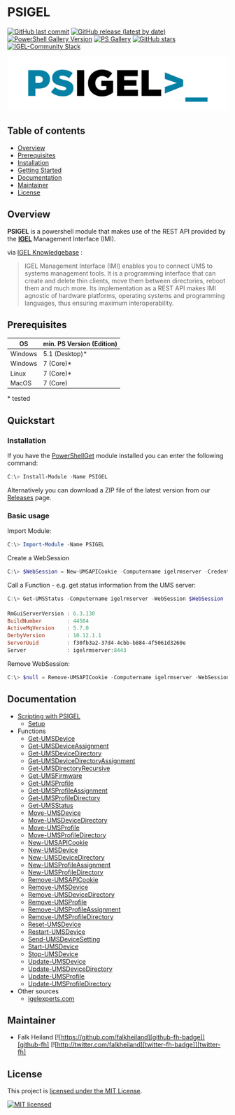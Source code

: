 # PSIGEL

[![GitHub last commit][github-commit-badge]][github-psigel]
[![GitHub release (latest by date)][github-release-badge]][github-psigel]
[![PowerShell Gallery Version][psgallery-v-badge]][powershell-gallery]
[![PS Gallery][psgallery-dl-badge]][powershell-gallery]
[![GitHub stars][github-start-badge]][github-psigel]
[![IGEL-Community Slack][slack-badge]][slack-igelcommunity]

![Logo](PSIGEL_1280_320.png)

## Table of contents

- [Overview](#overview)
- [Prerequisites](#prerequisites)
- [Installation](#installation)
- [Getting Started](#getting-started)
- [Documentation](#documentation)
- [Maintainer](#maintainer)
- [License](#license)

## Overview

**PSIGEL** is a powershell module that makes use of the REST API provided by the [**IGEL**](https://www.igel.com) Management Interface (IMI).

via [IGEL Knowledgebase](https://kb.igel.com/igelimi-v3/en/imi-manual-2723216.html) :
> IGEL Management Interface (IMI) enables you to connect UMS to systems management tools. It is a programming interface that can create and delete thin clients, move them between directories, reboot them and much more. Its implementation as a REST API makes IMI agnostic of hardware platforms, operating systems and programming languages, thus ensuring maximum interoperability.

## Prerequisites

|OS|min. PS Version (Edition)|
|-|-|
|Windows|5.1 (Desktop)\*|
|Windows|7 (Core)\*|
|Linux|7 (Core)\*|
|MacOS|7 (Core)|

\* tested

## Quickstart

### Installation

If you have the [PowerShellGet](https://github.com/powershell/powershellget) module installed you can enter the following command:

```powershell
C:\> Install-Module -Name PSIGEL
```

Alternatively you can download a ZIP file of the latest version from our [Releases](https://github.com/IGEL-Community/PSIGEL/releases) page.

### Basic usage

Import Module:

```powershell
C:\> Import-Module -Name PSIGEL
```

Create a WebSession

```powershell
C:\> $WebSession = New-UMSAPICookie -Computername igelrmserver -Credential (Get-Credential)
```

Call a Function - e.g. get status information from the UMS server:

```powershell
C:\> Get-UMSStatus -Computername igelrmserver -WebSession $WebSession

RmGuiServerVersion : 6.3.130
BuildNumber        : 44584
ActiveMqVersion    : 5.7.0
DerbyVersion       : 10.12.1.1
ServerUuid         : f30fb3a2-37d4-4cbb-b884-4f5061d3260e
Server             : igelrmserver:8443
```

Remove WebSession:

```powershell
C:\> $null = Remove-UMSAPICookie -Computername igelrmserver -WebSession $WebSession
```

## Documentation

- [Scripting with PSIGEL](/Docs/Scripting-with-PSIGEL.md)
  - [Setup](/Docs/Scripting.md#setup)
- Functions
  - [Get-UMSDevice](/Docs/Get-UMSDevice.md)
  - [Get-UMSDeviceAssignment](/Docs/Get-UMSDeviceAssignment.md)
  - [Get-UMSDeviceDirectory](/Docs/Get-UMSDeviceDirectory.md)
  - [Get-UMSDeviceDirectoryAssignment](/Docs/Get-UMSDeviceDirectoryAssignment.md)
  - [Get-UMSDirectoryRecursive](/Docs/Get-UMSDirectoryRecursive.md)
  - [Get-UMSFirmware](/Docs/Get-UMSFirmware.md)
  - [Get-UMSProfile](/Docs/Get-UMSProfile.md)
  - [Get-UMSProfileAssignment](/Docs/Get-UMSProfileAssignment.md)
  - [Get-UMSProfileDirectory](/Docs/Get-UMSProfileDirectory.md)
  - [Get-UMSStatus](/Docs/Get-UMSStatus.md)
  - [Move-UMSDevice](/Docs/Move-UMSDevice.md)
  - [Move-UMSDeviceDirectory](/Docs/Move-UMSDeviceDirectory.md)
  - [Move-UMSProfile](/Docs/Move-UMSProfile.md)
  - [Move-UMSProfileDirectory](/Docs/Move-UMSProfileDirectory.md)
  - [New-UMSAPICookie](/Docs/New-UMSAPICookie.md)
  - [New-UMSDevice](/Docs/New-UMSDevice.md)
  - [New-UMSDeviceDirectory](/Docs/New-UMSDeviceDirectory.md)
  - [New-UMSProfileAssignment](/Docs/New-UMSProfileAssignment.md)
  - [New-UMSProfileDirectory](/Docs/New-UMSProfileDirectory.md)
  - [Remove-UMSAPICookie](/Docs/Remove-UMSAPICookie.md)
  - [Remove-UMSDevice](/Docs/Remove-UMSDevice.md)
  - [Remove-UMSDeviceDirectory](/Docs/Remove-UMSDeviceDirectory.md)
  - [Remove-UMSProfile](/Docs/Remove-UMSProfile.md)
  - [Remove-UMSProfileAssignment](/Docs/Remove-UMSProfileAssignment.md)
  - [Remove-UMSProfileDirectory](/Docs/Remove-UMSProfileDirectory.md)
  - [Reset-UMSDevice](/Docs/Reset-UMSDevice.md)
  - [Restart-UMSDevice](/Docs/Restart-UMSDevice.md)
  - [Send-UMSDeviceSetting](/Docs/Send-UMSDeviceSetting.md)
  - [Start-UMSDevice](/Docs/Start-UMSDevice.md)
  - [Stop-UMSDevice](/Docs/Stop-UMSDevice.md)
  - [Update-UMSDevice](/Docs/Update-UMSDevice.md)
  - [Update-UMSDeviceDirectory](/Docs/Update-UMSDeviceDirectory.md)
  - [Update-UMSProfile](/Docs/Update-UMSProfile.md)
  - [Update-UMSProfileDirectory](/Docs/Update-UMSProfileDirectory.md)
- Other sources
  - [igelexperts.com](https://www.igelexperts.com/category/igel/psigel/) 

## Maintainer

- Falk Heiland
[![https://github.com/falkheiland][github-fh-badge]][github-fh]
[![http://twitter.com/falkheiland][twitter-fh-badge]][twitter-fh]

## License

This project is [licensed under the MIT License](LICENSE).

[![MIT licensed][mit-badge]][mit-license]

[psgallery-dl-badge]: https://img.shields.io/powershellgallery/dt/PSIGEL.svg?logo=powershell
[powershell-gallery]: https://www.powershellgallery.com/packages/PSIGEL/
[mit-badge]: https://img.shields.io/github/license/IGEL-Community/PSIGEL?logo=github
[mit-license]: LICENSE.md
[github-commit-badge]: https://img.shields.io/github/last-commit/IGEL-Community/PSIGEL?logo=github
[github-psigel]: https://github.com/IGEL-Community/PSIGEL
[github-release-badge]: https://img.shields.io/github/release/IGEL-Community/PSIGEL/all.svg?logo=github
[psgallery-v-badge]: https://img.shields.io/powershellgallery/v/PSIGEL?include_prereleases&logo=powershell
[github-start-badge]: https://img.shields.io/github/stars/IGEL-Community/PSIGEL?logo=github
[slack-badge]: https://img.shields.io/badge/chat-IGEL%20Community-brightgreen?logo=slack
[slack-igelcommunity]: https://igelcommunity.slack.com/
[github-fh-badge]: https://img.shields.io/badge/Github-falkheiland-green?logo=github
[github-fh]: https://github.com/falkheiland
[twitter-fh-badge]: https://img.shields.io/badge/Twitter-falkheiland-blue?logo=twitter
[twitter-fh]: https://twitter.com/falkheiland
